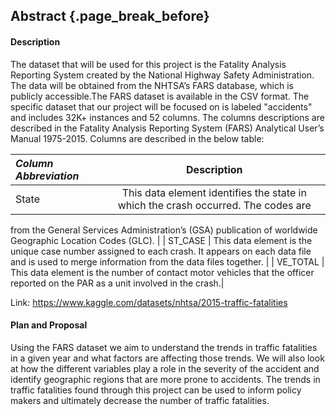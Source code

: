 ## Abstract {.page_break_before}

#### Description
The dataset that will be used for this project is the Fatality Analysis Reporting System created by the National Highway Safety Administration. The data will be obtained from the NHTSA’s FARS database, which is publicly accessible.The FARS dataset is available in the CSV format. The specific dataset that our project will be focused on is labeled "accidents" and includes 32K+ instances and 52 columns. The columns descriptions are described in the Fatality Analysis Reporting System (FARS) Analytical User’s Manual 1975-2015. Columns are described in the below table:

| *Column Abbreviation* | Description         | 
|:-----------------|:-------------:|
| State | This data element identifies the state in which the crash occurred. The codes are
from the General Services Administration’s (GSA) publication of worldwide Geographic Location
Codes (GLC). |
| ST_CASE | This data element is the unique case number assigned to each crash. It appears
on each data file and is used to merge information from the data files together. |
| VE_TOTAL | This data element is the number of contact motor vehicles that the officer reported
on the PAR as a unit involved in the crash.|

Link: <https://www.kaggle.com/datasets/nhtsa/2015-traffic-fatalities>

#### Plan and Proposal
Using the FARS dataset we aim to understand the trends in traffic fatalities in a given year and what factors are affecting those trends. We will also look at how the different variables play a role in the severity of the accident and identify geographic regions that are more prone to accidents. The trends in traffic fatalities found through this project can be used to inform policy makers and ultimately decrease the number of traffic fatalities. 
